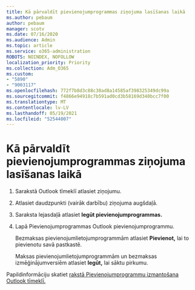 ```yaml
---
title: Kā pārvaldīt pievienojumprogrammas ziņojuma lasīšanas laikā
ms.author: pebaum
author: pebaum
manager: scotv
ms.date: 07/16/2020
ms.audience: Admin
ms.topic: article
ms.service: o365-administration
ROBOTS: NOINDEX, NOFOLLOW
localization_priority: Priority
ms.collection: Adm_O365
ms.custom:
- "5890"
- "9003117"
ms.openlocfilehash: 772f7b8d3c88c38ad8a14585af398325349dc99a
ms.sourcegitcommit: f4866e94918c7b591ad0cd3b58169d340bcc7f00
ms.translationtype: MT
ms.contentlocale: lv-LV
ms.lasthandoff: 05/19/2021
ms.locfileid: "52544007"
---
```

# <a name="how-to-manage-add-ins-while-reading-a-message"></a>Kā pārvaldīt pievienojumprogrammas ziņojuma lasīšanas laikā

1. Sarakstā Outlook tīmeklī atlasiet ziņojumu.
    
2. Atlasiet daudzpunkti (vairāk darbību) ziņojuma augšdaļā.

3. Saraksta lejasdaļā atlasiet **Iegūt pievienojumprogrammas.**
    
4. Lapā Pievienojumprogrammas Outlook pievienojumprogrammu.
    
    Bezmaksas pievienojumlietojumprogrammām atlasiet **Pievienot,** lai to pievienotu savā pastkastē.
    
    Maksas pievienojumlietojumprogrammām un bezmaksas izmēģinājumversiēm atlasiet **Iegūt,** lai sāktu pirkumu.
    
Papildinformāciju skatiet [rakstā Pievienojumprogrammu izmantošana Outlook tīmeklī.](https://support.microsoft.com/office/using-add-ins-in-outlook-on-the-web-8f2ce816-5df4-44a5-958c-f7f9d6dabdce)